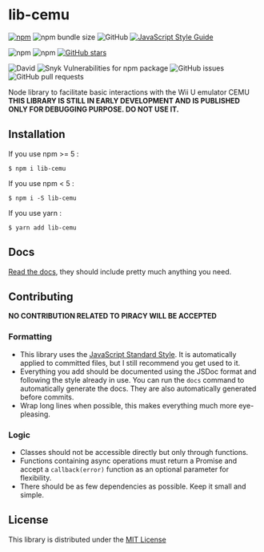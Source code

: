 # lib-cemu
[![npm](https://img.shields.io/npm/v/lib-cemu.svg)](https://www.npmjs.com/package/lib-cemu)
![npm bundle size](https://img.shields.io/bundlephobia/min/lib-cemu.svg)
![GitHub](https://img.shields.io/github/license/raftario/lib-cemu.svg)
[![JavaScript Style Guide](https://img.shields.io/badge/code_style-standard-brightgreen.svg)](https://standardjs.com)

![npm](https://img.shields.io/npm/dt/lib-cemu.svg)
![npm](https://img.shields.io/npm/dm/lib-cemu.svg)
[![GitHub stars](https://img.shields.io/github/stars/raftario/lib-cemu.svg?style=social)](https://github.com/raftario/lib-cemu)

![David](https://img.shields.io/david/raftario/lib-cemu.svg)
![Snyk Vulnerabilities for npm package](https://img.shields.io/snyk/vulnerabilities/npm/lib-cemu.svg)
![GitHub issues](https://img.shields.io/github/issues/raftario/lib-cemu.svg)
![GitHub pull requests](https://img.shields.io/github/issues-pr/raftario/lib-cemu.svg)

Node library to facilitate basic interactions with the Wii U emulator CEMU  
**THIS LIBRARY IS STILL IN EARLY DEVELOPMENT AND IS PUBLISHED ONLY FOR DEBUGGING PURPOSE. DO NOT USE IT.**

## Installation
If you use npm >= 5 :
```console
$ npm i lib-cemu
```
If you use npm < 5 :
```console
$ npm i -S lib-cemu
```
If you use yarn :
```console
$ yarn add lib-cemu
```

## Docs
[Read the docs](DOCS.md), they should include pretty much anything you need.

## Contributing
**NO CONTRIBUTION RELATED TO PIRACY WILL BE ACCEPTED**
### Formatting
* This library uses the [JavaScript Standard Style](https://standardjs.com). It is automatically applied to committed files, but I still recommend you get used to it.
* Everything you add should be documented using the JSDoc format and following the style already in use. You can run the `docs` command to automatically generate the docs. They are also automatically generated before commits.
* Wrap long lines when possible, this makes everything much more eye-pleasing.
### Logic
* Classes should not be accessible directly but only through functions.
* Functions containing async operations must return a Promise and accept a `callback(error)` function as an optional parameter for flexibility.
* There should be as few dependencies as possible. Keep it small and simple.

## License
This library is distributed under the [MIT License](LICENSE)